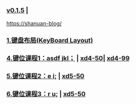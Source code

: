 ### [v0.1.5](https://github.com/shanuan/englishtyping/edit/master/README.md) |
[https://shanuan-blog/](https://shanuan.github.io/blog)
### [1.键盘布局(KeyBoard Layout)](index1.html) 
### [4.键位课程1：asdf jkl；](index4.html) | [xd4-50](xd4-50.html)| [xd4-99](xd4-99.html)
### [5.键位课程2：e i;](index5.html) | [xd5-50](xd5-50.html)
### [6.键位课程3：r u;](index6.html) | [xd5-50](xd6-50.html)

